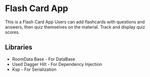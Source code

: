 
# Flash Card App
This is a Flash Card App Users can
add flashcards with questions and answers, then
quiz themselves on the material. Track and display
quiz scores.






## Libraries

 - RoomData Base - For DataBase 
 - Used Dagger Hilt - For Dependency Injection 
 - Ksp - For Serialization 
